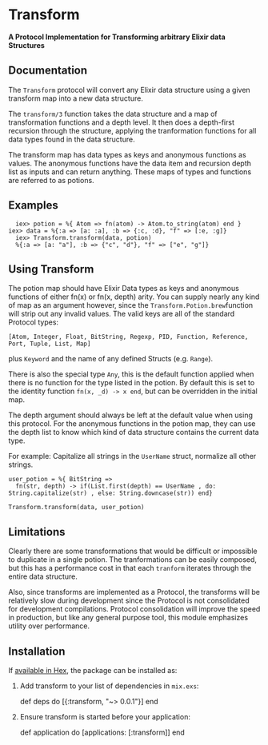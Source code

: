 # Transform

**A Protocol Implementation for Transforming arbitrary Elixir data Structures**

## Documentation

The `Transform` protocol will convert any Elixir data structure
using a given transform map into a new data structure.

The `transform/3` function takes the data structure and
a map of transformation functions and a depth level. It
then does a depth-first recursion through the structure,
applying the tranformation functions for all
data types found in the data structure.

The transform map has data types as keys and anonymous functions
as values. The anonymous functions have the data item and recursion
depth list as inputs and can return anything. These maps of types
and functions are referred to as potions.

## Examples

	  iex> potion = %{ Atom => fn(atom) -> Atom.to_string(atom) end }
    iex> data = %{:a => [a: :a], :b => {:c, :d}, "f" => [:e, :g]}
	  iex> Transform.transform(data, potion)
	  %{:a => [a: "a"], :b => {"c", "d"}, "f" => ["e", "g"]}

## Using Transform

The potion map should have Elixir Data types as keys and anonymous functions
of either fn(x) or fn(x, depth) arity. You can supply nearly any kind of map
as an argument however, since the `Transform.Potion.brew`function will strip
out any invalid values. The valid keys are all of the standard Protocol types:

    [Atom, Integer, Float, BitString, Regexp, PID, Function, Reference, Port, Tuple, List, Map]

plus `Keyword` and the name of any defined Structs (e.g. `Range`).

There is also the special type `Any`, this is the default function applied
when there is no function for the type listed in the potion. By default
this is set to the identity function `fn(x, _d) -> x end`, but can be overridden
in the initial map.

The depth argument should always be left at the default value when using
this protocol. For the anonymous functions in the potion map, they can use
the depth list to know which kind of data structure contains the current
data type.

For example: Capitalize all strings in the `UserName` struct, normalize all other strings.

    user_potion = %{ BitString =>
      fn(str, depth) -> if(List.first(depth) == UserName , do: String.capitalize(str) , else: String.downcase(str)) end}

    Transform.transform(data, user_potion)

## Limitations

Clearly there are some transformations that would be difficult or impossible
to duplicate in a single potion. The tranformations can be easily composed,
but this has a performance cost in that each `tranform` iterates through
the entire data structure.

Also, since transforms are implemented as a Protocol, the transforms will be
relatively slow during development since the Protocol is not consolidated
for development compilations. Protocol consolidation will improve the speed
in production, but like any general purpose tool, this module emphasizes
utility over performance.

## Installation

If [available in Hex](https://hex.pm/docs/publish), the package can be installed as:

  1. Add transform to your list of dependencies in `mix.exs`:

        def deps do
          [{:transform, "~> 0.0.1"}]
        end

  2. Ensure transform is started before your application:

        def application do
          [applications: [:transform]]
        end
